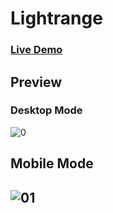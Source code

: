 # Lightrange

### [**Live Demo**](https://rzvkoli.github.io/Lightrange/)

## Preview
### Desktop Mode
![0](https://user-images.githubusercontent.com/100797809/178154785-22ce3db3-8d71-4980-984b-c820e688a15d.png)
## Mobile Mode
![01](https://user-images.githubusercontent.com/100797809/186782645-635dcdd6-363a-4003-b9f7-7dde69a88aa9.jpg)
---
